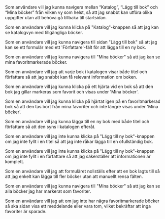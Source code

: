 Som användare vill jag kunna navigera mellan “Katalog”, “Lägg till bok” och “Mina böcker” från vilken vy som helst, så att jag snabbt kan utföra olika uppgifter utan att behöva gå tillbaka till startsidan.

Som en användare vill jag kunna klicka på "Katalog"-knappen så att jag kan se katalogvyn med tillgängliga böcker.

Som en användare vill jag kunna navigera till sidan "Lägg till bok" så att jag kan se ett formulär med ett 'Författare'-fält för att lägga till en ny bok.

Som en användare vill jag kunna navigera till "Mina böcker" så att jag kan se mina favoritmarkerade böcker.

Som en användare vill jag att varje bok i katalogen visar både titel och författare så att jag snabbt kan få relevant information om boken.

Som en användare vill jag kunna klicka på ett hjärta vid en bok så att den bok jag gillar markeras som favorit och visas under 'Mina böcker'.

Som en användare vill jag kunna klicka på hjärtat igen på en favoritmarkerad bok så att den tas bort från mina favoriter och inte längre visas under 'Mina böcker'.

Som en användare vill jag kunna lägga till en ny bok med både titel och författare så att den syns i katalogen efteråt.

Som en användare vill jag inte kunna klicka på "Lägg till ny bok"-knappen om jag inte fyllt i en titel så att jag inte råkar lägga till en ofullständig bok.

Som en användare vill jag inte kunna klicka på "Lägg till ny bok"-knappen om jag inte fyllt i en författare så att jag säkerställer att informationen är komplett.

Som en användare vill jag att formuläret nollställs efter att en bok lagts till så att jag enkelt kan lägga till fler böcker utan att manuellt rensa fälten.

Som en användare vill jag kunna navigera till "Mina böcker" så att jag kan se alla böcker jag har markerat som favoriter.

Som en användare vill jag att om jag inte har några favoritmarkerade böcker så ska sidan visa ett meddelande eller vara tom, vilket bekräftar att inga favoriter är sparade.